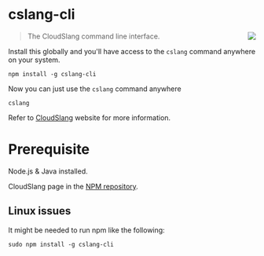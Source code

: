 # cslang-cli

<img align="right" src="http://www.cloudslang.io/images/logos/CloudSlang_logo.84128a6d.png">

> The CloudSlang command line interface.

Install this globally and you'll have access to the `cslang` command anywhere on your system.

```shell
npm install -g cslang-cli
```

Now you can just use the `cslang` command anywhere

```shell
cslang
```

Refer to [CloudSlang](http://cloudslang.io) website for more information.

# Prerequisite
Node.js & Java installed.

CloudSlang page in the [NPM repository](https://www.npmjs.com/~cloudslang).

## Linux issues
It might be needed to run npm like the following:

```shell
sudo npm install -g cslang-cli
```
